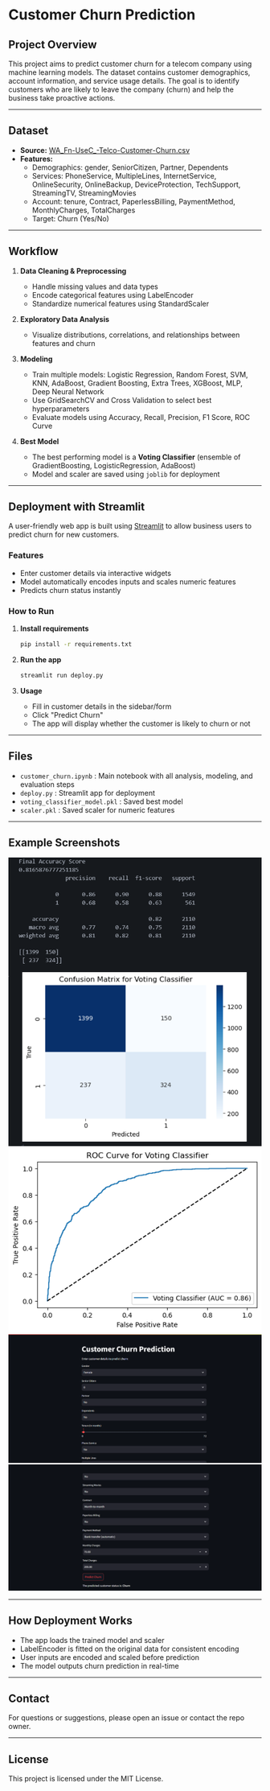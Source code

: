 # Customer Churn Prediction

## Project Overview

This project aims to predict customer churn for a telecom company using machine learning models. The dataset contains customer demographics, account information, and service usage details. The goal is to identify customers who are likely to leave the company (churn) and help the business take proactive actions.

---

## Dataset

- **Source:** [WA_Fn-UseC_-Telco-Customer-Churn.csv](https://www.kaggle.com/blastchar/telco-customer-churn)
- **Features:**  
  - Demographics: gender, SeniorCitizen, Partner, Dependents  
  - Services: PhoneService, MultipleLines, InternetService, OnlineSecurity, OnlineBackup, DeviceProtection, TechSupport, StreamingTV, StreamingMovies  
  - Account: tenure, Contract, PaperlessBilling, PaymentMethod, MonthlyCharges, TotalCharges  
  - Target: Churn (Yes/No)

---

## Workflow

1. **Data Cleaning & Preprocessing**
    - Handle missing values and data types
    - Encode categorical features using LabelEncoder
    - Standardize numerical features using StandardScaler

2. **Exploratory Data Analysis**
    - Visualize distributions, correlations, and relationships between features and churn

3. **Modeling**
    - Train multiple models: Logistic Regression, Random Forest, SVM, KNN, AdaBoost, Gradient Boosting, Extra Trees, XGBoost, MLP, Deep Neural Network
    - Use GridSearchCV and Cross Validation to select best hyperparameters
    - Evaluate models using Accuracy, Recall, Precision, F1 Score, ROC Curve

4. **Best Model**
    - The best performing model is a **Voting Classifier** (ensemble of GradientBoosting, LogisticRegression, AdaBoost)
    - Model and scaler are saved using `joblib` for deployment

---

## Deployment with Streamlit

A user-friendly web app is built using [Streamlit](https://streamlit.io/) to allow business users to predict churn for new customers.

### Features

- Enter customer details via interactive widgets
- Model automatically encodes inputs and scales numeric features
- Predicts churn status instantly

### How to Run

1. **Install requirements**
    ```bash
    pip install -r requirements.txt
    ```

2. **Run the app**
    ```bash
    streamlit run deploy.py
    ```

3. **Usage**
    - Fill in customer details in the sidebar/form
    - Click "Predict Churn"
    - The app will display whether the customer is likely to churn or not

---

## Files

- `customer_churn.ipynb` : Main notebook with all analysis, modeling, and evaluation steps
- `deploy.py` : Streamlit app for deployment
- `voting_classifier_model.pkl` : Saved best model
- `scaler.pkl` : Saved scaler for numeric features

---

## Example Screenshots

![Model Accuracy & Loss](screenshots/Accuracy.png)
![Roc Curve](screenshots/Roc_curve.png)
![Streamlit App](screenshots/streamlit1.png)
![Streamlit App](screenshots/streamlit2.png)

---

## How Deployment Works

- The app loads the trained model and scaler
- LabelEncoder is fitted on the original data for consistent encoding
- User inputs are encoded and scaled before prediction
- The model outputs churn prediction in real-time

---

## Contact

For questions or suggestions, please open an issue or contact the repo owner.

---

## License

This project is licensed under the MIT License.
